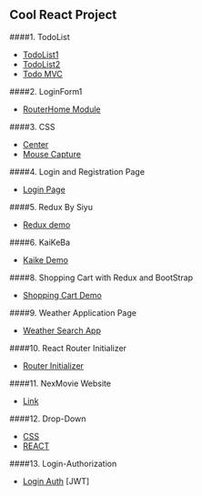 ## Cool React Project

####1. TodoList 
* [TodoList1](https://github.com/540792740/2020InterviewPerpare/tree/master/src/React/todo-list-jun26) 
* [TodoList2](https://github.com/540792740/2020InterviewPerpare/tree/master/src/React/todo-list-practive)
* [Todo MVC](https://github.com/540792740/2020InterviewPerpare/tree/master/src/React/kaiketodolist)   

####2. LoginForm1
* [RouterHome Module](https://github.com/540792740/2020InterviewPerpare/tree/master/src/React/react-demo01/src)

####3. CSS
* [Center](https://github.com/540792740/React-Project/blob/master/src/CSSHTML/%E5%B1%85%E4%B8%AD.html)
* [Mouse Capture](https://github.com/540792740/2020InterviewPerpare/tree/master/src/React/content-project/src/html)

####4. Login and Registration Page
* [Login Page](https://github.com/540792740/2020InterviewPerpare/tree/master/src/React/my-app)

####5. Redux By Siyu
* [Redux demo](https://github.com/540792740/2020InterviewPerpare/tree/master/src/React/jun29-siyu)

####6. KaiKeBa 
* [Kaike Demo]()

####8. Shopping Cart with Redux and BootStrap
* [Shopping Cart Demo](https://github.com/540792740/2020InterviewPerpare/tree/master/src/React/kaikeredux/src)

####9. Weather Application Page
* [Weather Search App](https://github.com/540792740/2020InterviewPerpare/tree/master/src/React/weather-react/src)

####10. React Router Initializer
* [Router Initializer](https://github.com/540792740/2020InterviewPerpare/tree/master/src/React/content-project/src)

####11. NexMovie Website
* [Link](https://github.com/540792740/NexMovie)

####12. Drop-Down
* [CSS](https://github.com/540792740/React-Project/blob/master/src/React/content-project/src/html/dropDown.html)
* [REACT](https://github.com/540792740/React-Project/blob/master/src/React/content-project/src/Component/DropDown.js)

####13. Login-Authorization
* [Login Auth](https://github.com/540792740/React-Project/tree/master/src/React/content-project/src/loginAuth)
[JWT]

